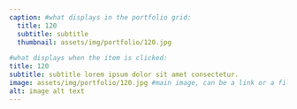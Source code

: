 ```yaml
---
caption: #what displays in the portfolio grid:
  title: 120
  subtitle: subtitle
  thumbnail: assets/img/portfolio/120.jpg

#what displays when the item is clicked:
title: 120
subtitle: subtitle lorem ipsum dolor sit amet consectetur.
image: assets/img/portfolio/120.jpg #main image, can be a link or a file in assets/img/portfolio
alt: image alt text
---
```


